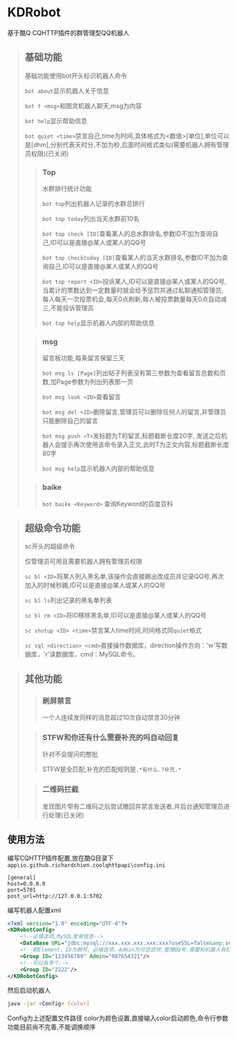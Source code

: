 # KDRobot

基于酷Q CQHTTP插件的群管理型QQ机器人

>## 基础功能
>
>基础功能使用bot开头标识机器人命令
>
>`bot about`显示机器人关于信息
>
>`bot t <msg>`和图灵机器人聊天,msg为内容
>
>`bot help`显示帮助信息
>
>`bot quiet <time>`禁言自己,time为时间,具体格式为<数值>[单位],单位可以是[dhm],分别代表天时分,不加为秒,后面时间格式类似(需要机器人拥有管理员权限)(已关闭)
>
>> ### Top
>>水群排行统计功能
>>
>>`bot top`列出机器人记录的水群总排行
>>
>>`bot top today`列出当天水群前10名
>>
>>`bot top check [ID]`查看某人的总水群排名,参数ID不加为查询自己,ID可以是直接@某人或某人的QQ号
>>
>>`bot top checktoday [ID]`查看某人的当天水群排名,参数ID不加为查询自己,ID可以是直接@某人或某人的QQ号
>>
>>`bot top report <ID>`投诉某人,ID可以是直接@某人或某人的QQ号,当累计的票数达到一定数量时就会给予惩罚并通过私聊通知管理员,
>>每人每天一次投票机会,每天0点刷新,每人被投票数量每天0点自动减三,不能投诉管理员
>>
>>`bot top help`显示机器人内部的帮助信息
>
>
>> ### msg
>> 留言板功能,每条留言保留三天
>>
>>`bot msg ls [Page]`列出帖子列表没有第三参数为查看留言总数和页数,加Page参数为列出列表那一页
>>
>>`bot msg look <ID>`查看留言
>>
>>`bot msg del <ID>`删除留言,管理员可以删除任何人的留言,非管理员只能删除自己的留言
>>
>>`bot msg push <T>`发标题为T的留言,标题截断长度20字,
>>发送之后机器人会提示再次使用该命令录入正文,此时T为正文内容,标题截断长度80字
>>
>>`bot msg help`显示机器人内部的帮助信息
>
>> ### baike
>> `bot baike <Keyword>` 查询Keyword的百度百科

>## 超级命令功能
>
>sc开头的超级命令
>
>仅管理员可用且需要机器人拥有管理员权限
>
>`sc bl <ID>`将某人列入黑名单,该操作会直接踢出改成员并记录QQ号,再次加入的时候秒踢,ID可以是直接@某人或某人的QQ号
>
>`sc bl ls`列出记录的黑名单列表
>
>`sc bl rm <ID>`将ID移除黑名单,ID可以是直接@某人或某人的QQ号
>
>`sc shutup <ID> <time>`禁言某人time时间,时间格式同`quiet`格式
>
>`sc sql <direction> <cmd>`直接操作数据库，direction操作方向：'w'写数据库，'r'读数据库，cmd：MySQL命令。

>## 其他功能
>
>>### 刷屏禁言
>>一个人连续发同样的消息超过10次自动禁言30分钟
>
>>### STFW和你还有什么需要补充的吗自动回复
>>针对不会提问的憨批
>>
>>STFW是全匹配,补充的匹配规则是`.*有什么.?补充.*`
>
>>### 二维码拦截
>>发现图片带有二维码之后尝试撤回并禁言发送者,并后台通知管理员进行处理(已关闭)

## 使用方法
编写CQHTTP插件配置,放在酷Q目录下`app\io.github.richardchien.coolqhttpapi\config.ini`
```
[general]
host=0.0.0.0
port=5701
post_url=http://127.0.0.1:5702
```

编写机器人配置xml
```xml
<?xml version="1.0" encoding="UTF-8"?>
<KDRobotConfig>
    <!--必填选项,MySQL登录信息-->
    <DataBase URL="jdbc:mysql://xxx.xxx.xxx.xxx:xxx?useSSL=false&amp;serverTimezone=GMT%2B8" NAME="xxx" PASSWORD="xxx"/>
    <!--群Element，ID为群号，必填选项，Admin为可选选项,管理QQ号,需要和机器人有好友，带有对于机器人的最高权限,会私聊发送一些通知,不填就不会发送-->
    <Group ID="123456789" Admin="987654321"/>
    <!--可以有多个-->
    <Group ID="2222"/>
</KDRobotConfig>
```
然后启动机器人

```bash
java -jar <Config> [color]
```
Config为上述配置文件路径 color为颜色设置,直接输入color启动颜色,命令行参数功能目前尚不完善,不能调换顺序